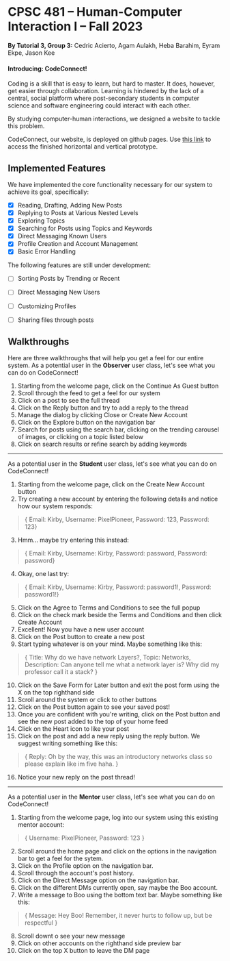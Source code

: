 # CPSC 481 – Human-Computer Interaction I – Fall 2023
**By Tutorial 3, Group 3:** Cedric Acierto, Agam Aulakh, Heba Barahim, Eyram Ekpe, Jason Kee
#### Introducing: CodeConnect!

Coding is a skill that is easy to learn, but hard to master. It does, however, get easier through collaboration. Learning is hindered by the lack of a central, social platform where post-secondary students in computer science and software engineering could interact with each other.

By studying computer-human interactions, we designed a website to tackle this problem.

CodeConnect, our website, is deployed on github pages. Use [this link](https://jvsonkee.github.io/CodeConnect/) to access the finished horizontal and vertical prototype.

## Implemented Features
We have implemented the core functionality necessary for our system to achieve its goal, specifically:
 - [x] Reading, Drafting, Adding New Posts
 - [x] Replying to Posts at Various Nested Levels
 - [x] Exploring Topics
 - [x] Searching for Posts using Topics and Keywords
 - [x] Direct Messaging Known Users
 - [x] Profile Creation and Account Management
 - [x] Basic Error Handling

The following features are still under development:
 - [ ] Sorting Posts by Trending or Recent
 - [ ] Direct Messaging New Users
 - [ ] Customizing Profiles
 - [ ] Sharing files through posts


## Walkthroughs
Here are three walkthroughs that will help you get a feel for our entire system.
As a potential user in the **Observer** user class, let's see what you can do on CodeConnect!

 1. Starting from the welcome page, click on the Continue As Guest button
 2. Scroll through the feed to get a feel for our system
 3. Click on a post to see the full thread
 4. Click on the Reply button and try to add a reply to the thread
 5. Manage the dialog by clicking Close or Create New Account
 6. Click on the Explore button on the navigation bar
 7. Search for posts using the search bar, clicking on the trending carousel of images, or clicking on a topic listed below
 8. Click on search results or refine search by adding keywords

---
As a potential user in the **Student** user class, let's see what you can do on CodeConnect!

 1. Starting from the welcome page, click on the Create New Account button
 2. Try creating a new account by entering the following details and notice how our system responds:
> { Email: Kirby, Username: PixelPioneer, Password: 123, Password: 123}
 3. Hmm... maybe try entering this instead:
> { Email: Kirby, Username: Kirby, Password: password, Password: password}
 4. Okay, one last try:
> { Email: Kirby, Username: Kirby, Password: password1!, Password: password1!}
 5. Click on the Agree to Terms and Conditions to see the full popup
 6. Click on the check mark beside the Terms and Conditions and then click Create Account 
 7. Excellent! Now you have a new user account
 8. Click on the Post button to create a new post
 9. Start typing whatever is on your mind. Maybe something like this:
> { Title: Why do we have network Layers?, Topic: Networks, Description: Can anyone tell me what a network layer is? Why did my professor call it a stack? }
10. Click on the Save Form for Later button and exit the post form using the X on the top righthand side
11. Scroll around the system or click to other buttons
12. Click on the Post button again to see your saved post!
13. Once you are confident with you're writing, click on the Post button and see the new post added to the top of your home feed
14. Click on the Heart icon to like your post
15. Click on the post and add a new reply using the reply button. We suggest writing something like this:
> { Reply: Oh by the way, this was an introductory networks class so please explain like im five haha. }
16. Notice your new reply on the post thread!
---
As a potential user in the **Mentor** user class, let's see what you can do on CodeConnect!

 1. Starting from the welcome page, log into our system using this existing mentor account:

> { Username: PixelPioneer, Password: 123 }
 2. Scroll around the home page and click on the options in the navigation bar to get a feel for the sytem.
 3. Click on the Profile option on the navigation bar.
 4. Scroll through the account's post history.
 5. Click on the Direct Message option on the navigation bar.
 6. Click on the different DMs currently open, say maybe the Boo account.
 7. Write a message to Boo using the bottom text bar. Maybe something like this:
> { Message: Hey Boo! Remember, it never hurts to follow up, but be respectful }
 8. Scroll downt o see your new message
 9. Click on other accounts on the righthand side preview bar
 10. Click on the top X button to leave the DM page